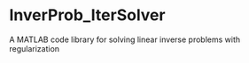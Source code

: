 # InverProb_IterSolver
A MATLAB code library for solving linear inverse problems with regularization
